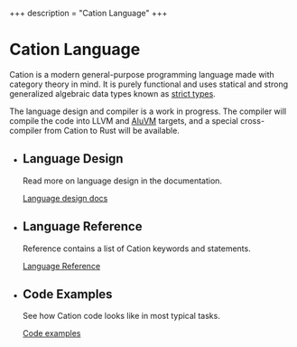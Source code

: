 +++
description = "Cation Language"
+++

# Cation Language

Cation is a modern general-purpose programming language made with category theory in mind. It is purely functional
and uses statical and strong generalized algebraic data types known as [strict types][strict types].

The language design and compiler is a work in progress. The compiler will compile the code into LLVM and [AluVM](AluVM)
targets, and a special cross-compiler from Cation to Rust will be available.

- ## Language Design

  Read more on language design in the documentation.

  <a href="/design" class="button">Language design docs</a>

- ## Language Reference

  Reference contains a list of Cation keywords and statements.

  <a href="/reference" class="button">Language Reference</a>

- ## Code Examples
  
  See how Cation code looks like in most typical tasks.

  <a href="/examples" class="button">Code examples</a>


[strict types]: https://www.strict-types.org
[AluVM]: https://www.aluvm.org
